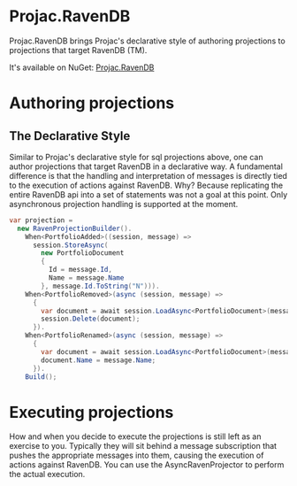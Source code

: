 # Projac.RavenDB

Projac.RavenDB brings Projac's declarative style of authoring projections to projections that target RavenDB (TM).

It's available on NuGet: [Projac.RavenDB](https://www.nuget.org/packages/Projac.RavenDB/)

# Authoring projections

## The Declarative Style

Similar to Projac's declarative style for sql projections above, one can author projections that target RavenDB in a declarative way. A fundamental difference is that the handling and interpretation of messages is directly tied to the execution of actions against RavenDB. Why? Because replicating the entire RavenDB api into a set of statements was not a goal at this point. Only asynchronous projection handling is supported at the moment.

```csharp
var projection =
  new RavenProjectionBuilder().
    When<PortfolioAdded>((session, message) => 
      session.StoreAsync(
	    new PortfolioDocument
	    {
	      Id = message.Id,
	      Name = message.Name
	    }, message.Id.ToString("N"))).
    When<PortfolioRemoved>(async (session, message) =>
      {
        var document = await session.LoadAsync<PortfolioDocument>(message.Id.ToString("N"));
        session.Delete(document);
      }).
    When<PortfolioRenamed>(async (session, message) =>
      {
        var document = await session.LoadAsync<PortfolioDocument>(message.Id.ToString("N"));
        document.Name = message.Name;
      }).
    Build();
```

# Executing projections

How and when you decide to execute the projections is still left as an exercise to you. Typically they will sit behind a message subscription that pushes the appropriate messages into them, causing the execution of actions against RavenDB. You can use the AsyncRavenProjector to perform the actual execution.
